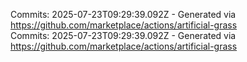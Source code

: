 Commits: 2025-07-23T09:29:39.092Z - Generated via https://github.com/marketplace/actions/artificial-grass
<br>
Commits: 2025-07-23T09:29:39.092Z - Generated via https://github.com/marketplace/actions/artificial-grass
<br>
